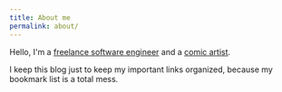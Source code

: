 ```yaml
---
title: About me
permalink: about/
---
```


Hello, I'm a <a href="http://www.simone-poggi.com/">freelance software engineer</a> and a <a href="http://www.simone-poggi.com/art">comic artist</a>.

I keep this blog just to keep my important links organized, because my bookmark list is a total mess.

<footer>
    <div class="social-links">
        <a href="https://www.facebook.com/{{site.facebook_username}}">
            <i class="social-icon social-icon-facebook"></i>
        </a>
        <a href="https://www.twitter.com/{{site.twitter_username}}">
            <i class="social-icon social-icon-twitter"></i>
        </a>
        <a href="https://it.linkedin.com/in/{{site.linkedin_username}}">
            <i class="social-icon social-icon-linkedin"></i>
        </a>
        <a href="https://www.github.com/{{site.github_username}}">
            <i class="social-icon social-icon-github"></i>
        </a>
    </div>
</footer>